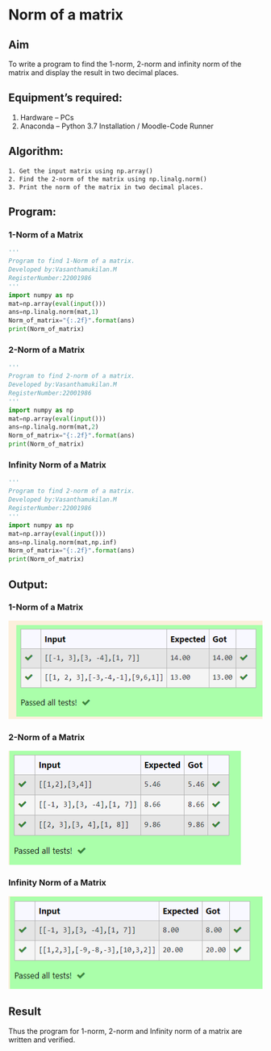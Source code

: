 # Norm of a matrix
## Aim
To write a program to find the 1-norm, 2-norm and infinity norm of the matrix and display the result in two decimal places.
## Equipment’s required:
1.	Hardware – PCs
2.	Anaconda – Python 3.7 Installation / Moodle-Code Runner
## Algorithm:
	1. Get the input matrix using np.array()   
    2. Find the 2-norm of the matrix using np.linalg.norm()
	3. Print the norm of the matrix in two decimal places.
## Program:
### 1-Norm of a Matrix
```Python
'''
Program to find 1-Norm of a matrix.
Developed by:Vasanthamukilan.M
RegisterNumber:22001986
'''
import numpy as np
mat=np.array(eval(input()))
ans=np.linalg.norm(mat,1)
Norm_of_matrix="{:.2f}".format(ans)
print(Norm_of_matrix)
```
### 2-Norm of a Matrix
```python
'''
Program to find 2-norm of a matrix.
Developed by:Vasanthamukilan.M
RegisterNumber:22001986 
'''
import numpy as np
mat=np.array(eval(input()))
ans=np.linalg.norm(mat,2)
Norm_of_matrix="{:.2f}".format(ans)
print(Norm_of_matrix)
```
### Infinity Norm of a Matrix
```python
'''
Program to find 2-norm of a matrix.
Developed by:Vasanthamukilan.M
RegisterNumber:22001986 
'''
import numpy as np
mat=np.array(eval(input()))
ans=np.linalg.norm(mat,np.inf)
Norm_of_matrix="{:.2f}".format(ans)
print(Norm_of_matrix)
```
## Output:
### 1-Norm of a Matrix
!['output'](/Norm1.png)
### 2-Norm of a Matrix
!['output'](/Norm2.png)
### Infinity Norm of a Matrix
!['output'](/Norm3.png)
## Result
Thus the program for 1-norm, 2-norm and Infinity norm of a matrix are written and verified.